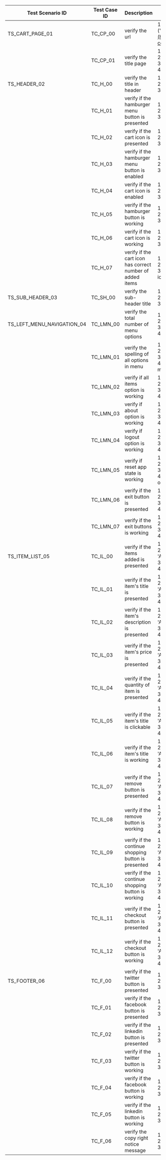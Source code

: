 | Test Scenario ID           | Test Case ID | Description                                               | Steps To Reproduce                                                                                                                                                    | Expected Result                                                            | Actual Result |
| -------------------------- | ------------ | --------------------------------------------------------- | --------------------------------------------------------------------------------------------------------------------------------------------------------------------- | -------------------------------------------------------------------------- | ------------- |
| TS_CART_PAGE_01            | TC_CP_00     | verify the url                                            | 1\. check the url ('[https://www.saucedemo.com/cart.html](https://www.saucedemo.com/checkout-complete.html)')                                                         | [https://www.saucedemo.com/cart.html](https://www.saucedemo.com/cart.html) |               |
|                            | TC_CP_01     | verify the title page                                     | 1\. login with valid credentials<br>2\. add items using 'Add to cart button'<br>3\. click the 'Cart icon'<br>4\. check the 'Title Page'                               | Swag Labs                                                                  |               |
| TS_HEADER_02               | TC_H_00      | verify the title in header                                | 1\. login with valid credentials<br>2\. go to 'Cart Page'<br>3\. check the 'Title in header'                                                                          | Swag Labs                                                                  |               |
|                            | TC_H_01      | verify if the hamburger menu button is presented          | 1\. login with valid credentials<br>2\. go to ' Cart Page'<br>3\. check the 'Hamburger menu button'                                                                   | hamburger menu button is presented                                         |               |
|                            | TC_H_02      | verify if the cart icon is presented                      | 1\. login with valid credentials<br>2\. go to 'Cart Page'<br>3\. check the 'Cart icon'                                                                                | cart icon is presented                                                     |               |
|                            | TC_H_03      | verify if the hamburger menu button is enabled            | 1\. login with valid credentials<br>2\. go to 'Cart Page'<br>3\. click the 'Hamburger menu button'                                                                    | hamburger menu button is enabled                                           |               |
|                            | TC_H_04      | verify if the cart icon is enabled                        | 1\. login with valid credentials<br>2\. go to 'Cart Page'<br>3\. click the 'Cart icon'                                                                                | cart icon is enabled                                                       |               |
|                            | TC_H_05      | verify if the hamburger button is working                 | 1\. login with valid credentials<br>2\. go to 'Cart Page'<br>3\. click the 'Hamburger menu button'                                                                    | user will see the left navigation menu                                     |               |
|                            | TC_H_06      | verify if the cart icon is working                        | 1\. login with valid credentials<br>2\. go to 'Cart Page'<br>3\. click the 'Cart icon'                                                                                | user will redirected to the cart page                                      |               |
|                            | TC_H_07      | verify if the cart icon has correct number of added items | 1\. login with valid credentials<br>2\. go to 'Cart Page'<br>3\. check the number displayed in 'Cart icon'                                                            | number in the cart icon is equivalent to the total numbers of added items  |               |
| TS_SUB_HEADER_03           | TC_SH_00     | verify the sub-header title                               | 1\. login with valid credentials<br>2\. go to 'Cart Page'<br>3\. check the 'Sub-header title'                                                                         | Your Cart                                                                  |               |
| TS_LEFT_MENU_NAVIGATION_04 | TC_LMN_00    | verify the total number of menu options                   | 1\. login with valid credentials<br>2\. go to 'Cart Page'<br>3\. click the 'Hamburger menu button'<br>4\. check the number of options in menu                         | there are four total options in menu                                       |               |
|                            | TC_LMN_01    | verify the spelling of all options in menu                | 1\. login with valid credentials<br>2\. go to 'Cart Page'<br>3\. click the 'Hamburger menu button'<br>4\. check the spelling of all options in menu                   | \- All Items<br>\- About<br>\- Logout<br>\- Reset App State                |               |
|                            | TC_LMN_02    | verify if all items option is working                     | 1\. login with valid credentials<br>2\. go to 'Cart Page'<br>3\. click the 'Hamburger menu button'<br>4\. click the 'All Items' in menu option                        | user will redirected to the products page                                  |               |
|                            | TC_LMN_03    | verify if about option is working                         | 1\. login with valid credentials<br>2\. go to 'Cart Page'<br>3\. click the 'Hamburger menu button'<br>4\. click the 'About' in menu option                            | user will redirected to the sauce labs website                             |               |
|                            | TC_LMN_04    | verify if logout option is working                        | 1\. login with valid credentials<br>2\. go to 'Cart Page'<br>3\. click the 'Hamburger menu button'<br>4\. click the 'Logout' in menu option                           | user will logged out and redirected to the login page                      |               |
|                            | TC_LMN_05    | verify if reset app state is working                      | 1\. login with valid credentials<br>2\. go to 'Cart Page'<br>3\. click the 'Hamburger menu button'<br>4\. click the 'Reset App State' in menu option                  | it will reset the state of web app                                         |               |
|                            | TC_LMN_06    | verify if the exit button is presented                    | 1\. login with valid credentials<br>2\. go to 'Cart Page'<br>3\. click the 'Hamburger menu button'<br>4\. click the 'Exit button' in menu option                      | exit button is visible                                                     |               |
|                            | TC_LMN_07    | verify if the exit buttons is working                     | 1\. login with valid credentials<br>2\. go to 'Cart Page'<br>3\. click the 'Hamburger menu button'<br>4\. click the 'Exit button' in menu option                      | it will close the left menu navigation                                     |               |
| TS_ITEM_LIST_05            | TC_IL_00     | verify if the items added is presented                    | 1\. login with valid credentials<br>2\. add items in the cart by clicking the 'Add to cart button'<br>3\. click the 'Cart icon'<br>4\. check the added item           | added item is visible in the cart page                                     |               |
|                            | TC_IL_01     | verify if the item's title is presented                   | 1\. login with valid credentials<br>2\. add items in the cart by clicking the 'Add to cart button'<br>3\. click the 'Cart icon'<br>4\. check the 'Item's Title'       | item's title is visible                                                    |               |
|                            | TC_IL_02     | verify if the item's description is presented             | 1\. login with valid credentials<br>2\. add items in the cart by clicking the 'Add to cart button'<br>3\. click the 'Cart icon'<br>4\. check the 'Item's Description' | item's description is visible                                              |               |
|                            | TC_IL_03     | verify if the item's price is presented                   | 1\. login with valid credentials<br>2\. add items in the cart by clicking the 'Add to cart button'<br>3\. click the 'Cart icon'<br>4\. check the 'Item's Price'       | item's price is visible                                                    |               |
|                            | TC_IL_04     | verify if the quantity of item is presented               | 1\. login with valid credentials<br>2\. add items in the cart by clicking the 'Add to cart button'<br>3\. click the 'Cart icon'<br>4\. check the 'Item's Quantity'    | quantity of an item is visible                                             |               |
|                            | TC_IL_05     | verify if the item's title is clickable                   | 1\. login with valid credentials<br>2\. add items in the cart by clicking the 'Add to cart button'<br>3\. click the 'Cart icon'<br>4\. click the 'Item's Title'       | item's title is clickable                                                  |               |
|                            | TC_IL_06     | verify if the item's title is working                     | 1\. login with valid credentials<br>2\. add items in the cart by clicking the 'Add to cart button'<br>3\. click the 'Cart icon'<br>4\. click the 'Item's Title'       | user will redirected to the item's page                                    |               |
|                            | TC_IL_07     | verify if the remove button is presented                  | 1\. login with valid credentials<br>2\. add items in the cart by clicking the 'Add to cart button'<br>3\. click the 'Cart icon'<br>4\. check the 'Remove button'      | remove button is visible                                                   |               |
|                            | TC_IL_08     | verify if the remove button is working                    | 1\. login with valid credentials<br>2\. add items in the cart by clicking the 'Add to cart button'<br>3\. click the 'Cart icon'<br>4\. click the 'Remove button'      | item will be remove in the cart page                                       |               |
|                            | TC_IL_09     | verify if the continue shopping button is presented       | 1\. login with valid credentials<br>2\. add items in the cart by clicking the 'Add to cart button'<br>3\. click the 'Cart icon'<br>4\. check the 'Continue button'    | continue shopping button is visible                                        |               |
|                            | TC_IL_10     | verify if the continue shopping button is working         | 1\. login with valid credentials<br>2\. add items in the cart by clicking the 'Add to cart button'<br>3\. click the 'Cart icon'<br>4\. click the 'Continue button'    | user will redirected to the products page                                  |               |
|                            | TC_IL_11     | verify if the checkout button is presented                | 1\. login with valid credentials<br>2\. add items in the cart by clicking the 'Add to cart button'<br>3\. click the 'Cart icon'<br>4\. check the 'Checkout button'    | checkout button is visible                                                 |               |
|                            | TC_IL_12     | verify if the checkout button is working                  | 1\. login with valid credentials<br>2\. add items in the cart by clicking the 'Add to cart button'<br>3\. click the 'Cart icon'<br>4\. click the 'Checkout button'    | user will redirected to the checkout page                                  |               |
| TS_FOOTER_06               | TC_F_00      | verify if the twitter button is presented                 | 1\. login with valid credentials<br>2\. go to 'Cart Page'<br>3\. check the 'Twitter icon'                                                                             | twitter icon is visible                                                    |               |
|                            | TC_F_01      | verify if the facebook button is presented                | 1\. login with valid credentials<br>2\. go to 'Cart Page'<br>3\. check the 'Facebook icon'                                                                            | facebook icon is visible                                                   |               |
|                            | TC_F_02      | verify if the linkedin button is presented                | 1\. login with valid credentials<br>2\. go to 'Cart Page'<br>3\. check the 'LinkedIn icon'                                                                            | linkedin icon is visible                                                   |               |
|                            | TC_F_03      | verify if the twitter button is working                   | 1\. login with valid credentials<br>2\. go to 'Cart Page'<br>3\. click the 'Twitter icon'                                                                             | user will redirected to the sauce labs twitter account                     |               |
|                            | TC_F_04      | verify if the facebook button is working                  | 1\. login with valid credentials<br>2\. go to 'Cart Page'<br>3\. click the 'Facebook icon'                                                                            | user will redirected to the sauce labs facebook account                    |               |
|                            | TC_F_05      | verify if the linkedin button is working                  | 1\. login with valid credentials<br>2\. go to 'Cart Page'<br>3\. click the 'LinkedIn icon'                                                                            | user will redirected to the sauce labs linkedin account                    |               |
|                            | TC_F_06      | verify the copy right notice message                      | 1\. login with valid credentials<br>2\. go to 'Cart Page'<br>3\. check the copy right notice message                                                                  | @ 2023 Sauce Labs. All Rights Reserved. Terms of Service | Privacy Policy  |